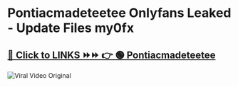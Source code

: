 
 # Pontiacmadeteetee Onlyfans Leaked - Update Files my0fx

## <h2><a href="https://clipsfans.com/Pontiacmadeteetee&ref=git">🔗 Click to LINKS ⏩⏩ 👉 🟢 Pontiacmadeteetee </a></h2>

<a href="https://clipsfans.com/Pontiacmadeteetee&ref=git" rel="nofollow" data-target="animated-image.originalLink"><img src="https://i.ibb.co.com/xMMVF88/686577567.gif" alt="Viral Video Original" style="max-width: 100%; display: inline-block;" data-target="animated-image.originalImage"></a>

